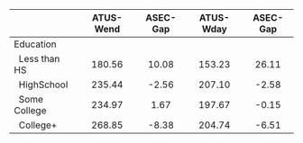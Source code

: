 
|                      |    ATUS-Wend |     ASEC-Gap |    ATUS-Wday |     ASEC-Gap |
| -------------------- | :----------: | :----------: | :----------: | :----------: |
| Education            |              |              |              |              |
| &nbsp;&nbsp;Less than HS |       180.56 |        10.08 |       153.23 |        26.11 |
| &nbsp;&nbsp;HighSchool |       235.44 |        -2.56 |       207.10 |        -2.58 |
| &nbsp;&nbsp;Some College |       234.97 |         1.67 |       197.67 |        -0.15 |
| &nbsp;&nbsp;College+ |       268.85 |        -8.38 |       204.74 |        -6.51 |

